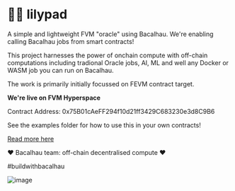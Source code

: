 # 🌺🐸 lilypad
A simple and lightweight FVM "oracle" using Bacalhau. We're enabling calling Bacalhau jobs from smart contracts! 

This project harnesses the power of onchain compute with off-chain computations including tradional Oracle jobs, AI, ML and well any Docker or WASM job you can run on Bacalhau.

The work is primarily initially focussed on FEVM contract target.

**We're live on FVM Hyperspace**


Contract Address: 0x75B01cAeFF294f10d21ff3429C683230e3d8C9B6



See the examples folder for how to use this in your own contracts!

[Read more here](https://bit.ly/project-lilypad)

❤️ Bacalhau team: off-chain decentralised compute ❤️

#buildwithbacalhau

![image](https://user-images.githubusercontent.com/12529822/220625332-b0e6a08a-b77d-41f7-90a8-248852a353c8.png)

